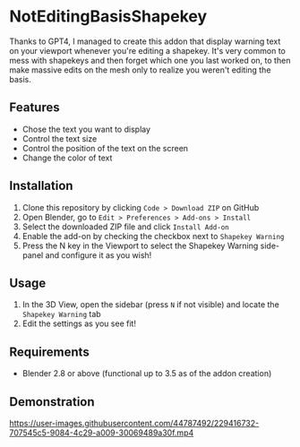 # NotEditingBasisShapekey
Thanks to GPT4, I managed to create this addon that display warning text on your viewport whenever you're editing a shapekey. It's very common to mess with shapekeys and then forget which one you last worked on, to then make massive edits on the mesh only to realize you weren't editing the basis.


## Features

- Chose the text you want to display
- Control the text size
- Control the position of the text on the screen
- Change the color of text

## Installation

1. Clone this repository by clicking `Code > Download ZIP` on GitHub
2. Open Blender, go to `Edit > Preferences > Add-ons > Install`
3. Select the downloaded ZIP file and click `Install Add-on`
4. Enable the add-on by checking the checkbox next to `Shapekey Warning`
5. Press the N key in the Viewport to select the Shapekey Warning side-panel and configure it as you wish!

## Usage

1. In the 3D View, open the sidebar (press `N` if not visible) and locate the `Shapekey Warning` tab
2. Edit the settings as you see fit!

## Requirements

- Blender 2.8 or above (functional up to 3.5 as of the addon creation)

## Demonstration
https://user-images.githubusercontent.com/44787492/229416732-707545c5-9084-4c29-a009-30069489a30f.mp4
